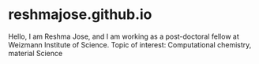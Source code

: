 # reshmajose.github.io
Hello, I am Reshma Jose, and I am working as a post-doctoral fellow at Weizmann Institute of Science.
Topic of interest: Computational chemistry, material Science
